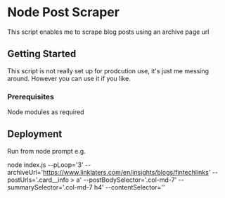 # Node Post Scraper

This script enables me to scrape blog posts using an archive page url

## Getting Started

This script is not really set up for prodcution use, it's just me messing around. However you can use it if you like.

### Prerequisites

Node modules as required

## Deployment

Run from node prompt e.g. 

node index.js --pLoop='3' --archiveUrl='https://www.linklaters.com/en/insights/blogs/fintechlinks' --postUrls='.card__info > a' --postBodySelector='.col-md-7' --summarySelector='.col-md-7 h4'  --contentSelector=''
